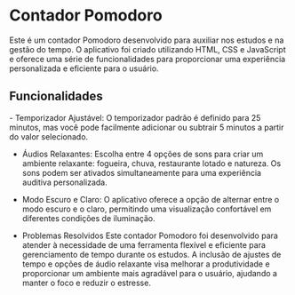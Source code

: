 <h1>Contador Pomodoro</h1>
Este é um contador Pomodoro desenvolvido para auxiliar nos estudos e na gestão do tempo. O aplicativo foi criado utilizando HTML, CSS e JavaScript e oferece uma série de funcionalidades para proporcionar uma experiência personalizada e eficiente para o usuário.

<h2>Funcionalidades</h2>
 - Temporizador Ajustável: O temporizador padrão é definido para 25 minutos, mas você pode facilmente adicionar ou subtrair 5 minutos a partir do valor selecionado.

 - Áudios Relaxantes: Escolha entre 4 opções de sons para criar um ambiente relaxante: fogueira, chuva, restaurante lotado e natureza. Os sons podem ser ativados simultaneamente para uma experiência auditiva personalizada.

 - Modo Escuro e Claro: O aplicativo oferece a opção de alternar entre o modo escuro e o claro, permitindo uma visualização confortável em diferentes condições de iluminação.

 - Problemas Resolvidos
Este contador Pomodoro foi desenvolvido para atender à necessidade de uma ferramenta flexível e eficiente para gerenciamento de tempo durante os estudos. A inclusão de ajustes de tempo e opções de áudio relaxante visa melhorar a produtividade e proporcionar um ambiente mais agradável para o usuário, ajudando a manter o foco e reduzir o estresse.
